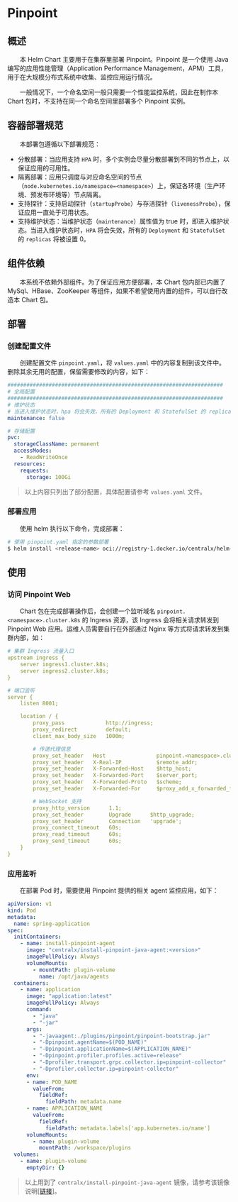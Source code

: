# Pinpoint
## 概述
&emsp;&emsp;本 Helm Chart 主要用于在集群里部署 Pinpoint。Pinpoint 是一个使用 Java 编写的应用性能管理（Application Performance Management，APM）工具，用于在大规模分布式系统中收集、监控应用运行情况。

&emsp;&emsp;一般情况下，一个命名空间一般只需要一个性能监控系统，因此在制作本 Chart 包时，不支持在同一个命名空间里部署多个 Pinpoint 实例。

## 容器部署规范
&emsp;&emsp;本部署包遵循以下部署规范：

- 分散部署：当应用支持 `HPA` 时，多个实例会尽量分散部署到不同的节点上，以保证应用的可用性。
- 隔离部署：应用只调度与对应命名空间的节点（`node.kubernetes.io/namespace=<namespace>`）上，保证各环境（生产环境、预发布环境等）节点隔离。
- 支持探针：支持启动探针（`startupProbe`）与存活探针（`livenessProbe`），保证应用一直处于可用状态。
- 支持维护状态：当维护状态（`maintenance`）属性值为 true 时，即进入维护状态。当进入维护状态时，`HPA` 将会失效，所有的 `Deployment` 和 `StatefulSet` 的 `replicas` 将被设置 0。

## 组件依赖
&emsp;&emsp;本系统不依赖外部组件。为了保证应用方便部署，本 Chart 包内部已内置了 MySql、HBase、ZooKeeper 等组件，如果不希望使用内置的组件，可以自行改造本 Chart 包。

## 部署
### 创建配置文件
&emsp;&emsp;创建配置文件 `pinpoint.yaml`，将 `values.yaml` 中的内容复制到该文件中。删除其余无用的配置，保留需要修改的内容，如下：

```yaml
####################################################################
# 全局配置
####################################################################
# 维护状态
# 当进入维护状态时，hpa 将会失效，所有的 Deployment 和 StatefulSet 的 replicas 将被设置 0
maintenance: false

# 存储配置
pvc:
  storageClassName: permanent
  accessModes:
    - ReadWriteOnce
  resources:
    requests:
      storage: 100Gi
```

> 以上内容只列出了部分配置，具体配置请参考 `values.yaml` 文件。

### 部署应用
&emsp;&emsp;使用 helm 执行以下命令，完成部署：

```bash
# 使用 pinpoint.yaml 指定的参数部署
$ helm install <release-name> oci://registry-1.docker.io/centralx/helm-mysql -f pinpoint.yaml
```

## 使用
### 访问 Pinpoint Web
&emsp;&emsp;Chart 包在完成部署操作后，会创建一个监听域名 `pinpoint.<namespace>.cluster.k8s` 的 Ingress 资源，该 Ingress 会将相关请求转发到 Pinpoint Web 应用。运维人员需要自行在外部通过 Nginx 等方式将请求转发到集群内部，如：

```yaml
# 集群 Ingress 流量入口
upstream ingress {
    server ingress1.cluster.k8s;
    server ingress2.cluster.k8s;
}

# 端口监听
server {
    listen 8001;

    location / {
        proxy_pass             http://ingress;
        proxy_redirect         default;
        client_max_body_size   1000m;

        # 传递代理信息
        proxy_set_header   Host                pinpoint.<namespace>.cluster.k8s;
        proxy_set_header   X-Real-IP           $remote_addr;                 # 用户真实 IP
        proxy_set_header   X-Forwarded-Host    $http_host;                   # 用户访问服务器的真实域名
        proxy_set_header   X-Forwarded-Port    $server_port;                 # 用户访问服务器的真实端口
        proxy_set_header   X-Forwarded-Proto   $scheme;                      # 用户访问服务器的真实协议
        proxy_set_header   X-Forwarded-For     $proxy_add_x_forwarded_for;   # 反向代理路径

        # WebSocket 支持
        proxy_http_version      1.1;
        proxy_set_header        Upgrade      $http_upgrade;
        proxy_set_header        Connection   'upgrade';
        proxy_connect_timeout   60s;
        proxy_read_timeout      60s;
        proxy_send_timeout      60s;
    }
}
```

### 应用监听
&emsp;&emsp;在部署 Pod 时，需要使用 Pinpoint 提供的相关 agent 监控应用，如下：

```yaml
apiVersion: v1
kind: Pod
metadata:
  name: spring-application
spec:
  initContainers:
    - name: install-pinpoint-agent
      image: "centralx/install-pinpoint-java-agent:<version>"
      imagePullPolicy: Always
      volumeMounts:
        - mountPath: plugin-volume
          name: /opt/java/agents
  containers:
    - name: application
      image: "application:latest"
      imagePullPolicy: Always
      command:
        - "java"
        - "-jar"
      args:
        - "-javaagent:./plugins/pinpoint/pinpoint-bootstrap.jar"
        - "-Dpinpoint.agentName=$(POD_NAME)"
        - "-Dpinpoint.applicationName=$(APPLICATION_NAME)"
        - "-Dpinpoint.profiler.profiles.active=release"
        - "-Dprofiler.transport.grpc.collector.ip=pinpoint-collector"
        - "-Dprofiler.collector.ip=pinpoint-collector"
      env:
      - name: POD_NAME
        valueFrom:
          fieldRef:
            fieldPath: metadata.name
      - name: APPLICATION_NAME
        valueFrom:
          fieldRef:
            fieldPath: metadata.labels['app.kubernetes.io/name']
      volumeMounts:
        - name: plugin-volume
          mountPath: /workspace/plugins
  volumes:
    - name: plugin-volume
      emptyDir: {}
```

> 以上用到了 `centralx/install-pinpoint-java-agent` 镜像，请参考该镜像说明[[链接](https://hub.docker.com/r/centralx/install-pinpoint-java-agent)]。